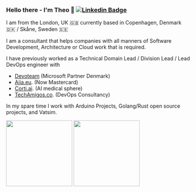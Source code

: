 ### Hello there - I'm Theo 👋 [![Linkedin Badge](https://img.shields.io/badge/-LinkedIn-0e76a8?style=flat-square&logo=Linkedin&logoColor=white)](https://www.linkedin.com/in/theo-andresier/)

I am from the London, UK 🇬🇧 currently based in Copenhagen, Denmark 🇩🇰 / Skåne, Sweden 🇸🇪

I am a consultant that helps companies with all manners of Software Development, Architecture or Cloud work that is required.


I have previously worked as a Technical Domain Lead / Division Lead / Lead DevOps engineer with 
- [Devoteam](https://www.devoteam.com/expert-view/expert-insight-green-kubernetes-the-future/) (Microsoft Partner Denmark)
- [Aiia.eu](https://www.aiia.eu/). (Now Mastercard) 
- [Corti.ai](https://www.corti.ai/). (AI medical sphere)
- [TechAmigos.co](https://techamigos.co/). (DevOps Consultancy)

In my spare time I work with Arduino Projects, Golang/Rust open source projects, and Vatsim. 
<p>
  <img height="180em" src="https://github-readme-stats.vercel.app/api?username=Threpio&show_icons=true&hide_border=true&&count_private=true&include_all_commits=true" />
  <img height="180em" src="https://github-readme-stats.vercel.app/api/top-langs/?username=Threpio&&show_icons=true&hide_border=true&layout=compact&langs_count=8"/>
</p>


